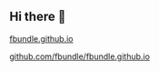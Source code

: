 ## Hi there 👋

[fbundle.github.io](https://fbundle.github.io/)

[github.com/fbundle/fbundle.github.io](https://github.com/fbundle/fbundle.github.io)
